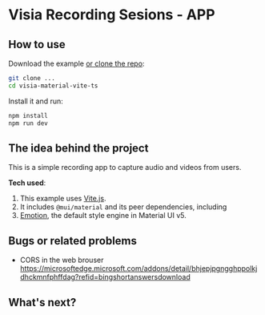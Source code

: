 # Visia Recording Sesions - APP

## How to use

Download the example [or clone the repo](https://github.com/mui/material-ui):

```bash
git clone ...
cd visia-material-vite-ts
```

Install it and run:

```bash
npm install
npm run dev
```

## The idea behind the project

This is a simple recording app to capture audio and videos from users.

**Tech used**:

1. This example uses [Vite.js](https://github.com/vitejs/vite).
2. It includes `@mui/material` and its peer dependencies, including
3. [Emotion](https://emotion.sh/docs/introduction), the default style engine in Material UI v5.

## Bugs or related problems

- CORS in the web brouser
  https://microsoftedge.microsoft.com/addons/detail/bhjepjpgngghppolkjdhckmnfphffdag?refid=bingshortanswersdownload

## What's next?
